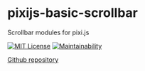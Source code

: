# pixijs-basic-scrollbar

Scrollbar modules for pixi.js

[![MIT License](http://img.shields.io/badge/license-MIT-blue.svg?style=flat)](LICENSE)
[![Maintainability](https://api.codeclimate.com/v1/badges/2bcf782a39a1150ad786/maintainability)](https://codeclimate.com/github/MasatoMakino/pixijs-basic-scrollbar/maintainability)

[Github repository](https://github.com/MasatoMakino/pixijs-basic-scrollbar)
